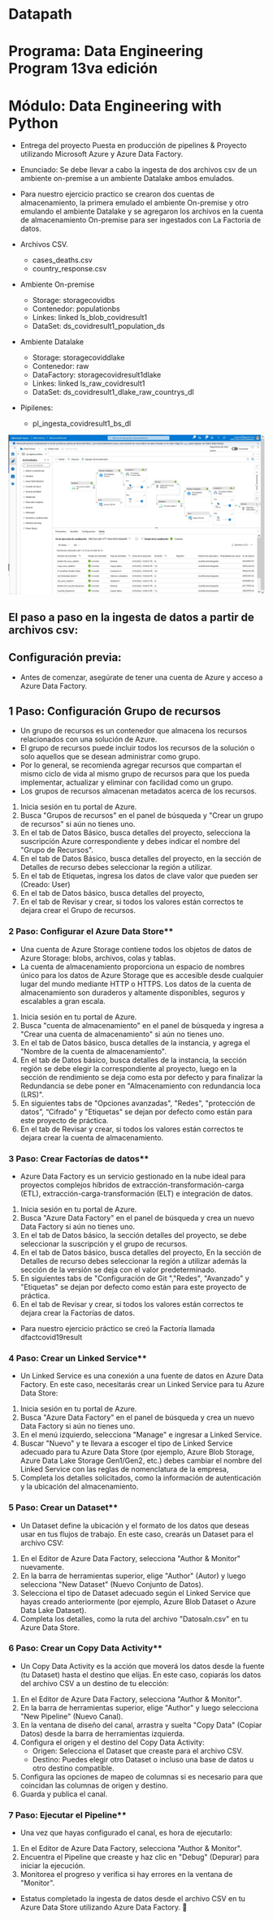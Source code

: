 
#  Datapath 
#  Programa: Data Engineering Program 13va edición

#  Módulo: Data Engineering with Python

- Entrega del proyecto Puesta en producción de pipelines & Proyecto utilizando Microsoft Azure y Azure Data Factory.

- Enunciado: Se debe llevar a cabo la ingesta de dos archivos csv de un ambiente on-premise a un ambiente Datalake ambos emulados.

- Para nuestro ejercicio practico se crearon dos cuentas de almacenamiento, la primera emulado el ambiente On-premise y otro emulando el ambiente Datalake
  y se agregaron los archivos en la cuenta de almacenamiento On-premise para ser ingestados con La Factoria de datos.

* Archivos CSV.
	- cases_deaths.csv
	- country_response.csv

* Ambiente On-premise 
	- Storage: storagecovidbs
	- Contenedor: populationbs
	- Linkes:	linked ls_blob_covidresult1
	- DataSet: ds_covidresult1_population_ds

* Ambiente Datalake 
	- Storage: storagecoviddlake
	- Contenedor: raw
	- DataFactory: storagecovidresult1dlake
	- Linkes:	linked ls_raw_covidresult1
	- DataSet: ds_covidresult1_dlake_raw_countrys_dl

* Pipilenes: 
	- pl_ingesta_covidresult1_bs_dl
	


![Pipilene de ingesta de datos](https://github.com/Allan36922/Modulo4_DataEng/blob/main/imgs/10-Corrida%20exitosa.png)
	

## El paso a paso en la ingesta de datos a partir de archivos csv:

## Configuración previa:
- Antes de comenzar, asegúrate de tener una cuenta de Azure y acceso a Azure Data Factory. 

## 1 Paso: Configuración Grupo de recursos
- Un grupo de recursos es un contenedor que almacena los recursos relacionados con una solución de Azure. 
- El grupo de recursos puede incluir todos los recursos de la solución o solo aquellos que se desean administrar como grupo. 
- Por lo general, se recomienda agregar recursos que compartan el mismo ciclo de vida al mismo grupo de recursos para que los pueda implementar, actualizar y eliminar con facilidad como un grupo.
- Los grupos de recursos almacenan metadatos acerca de los recursos.

1. Inicia sesión en tu portal de Azure.
2. Busca "Grupos de recursos" en el panel de búsqueda y "Crear un grupo de recursos" si aún no tienes uno.
3. En el tab de Datos Básico, busca detalles del proyecto, selecciona la suscripción Azure correspondiente y debes indicar el nombre del "Grupo de Recursos".
4. En el tab de Datos Básico, busca detalles del proyecto, en la sección de Detalles de recurso debes seleccionar la región a utilizar.
5. En el tab de Etiquetas, ingresa los datos de clave valor que pueden ser (Creado: User) 
6. En el tab de Datos básico, busca detalles del proyecto, 
7. En el tab de Revisar y crear, si todos los valores están correctos te dejara crear el Grupo de recursos. 

### 2 Paso: Configurar el Azure Data Store**

- Una cuenta de Azure Storage contiene todos los objetos de datos de Azure Storage: blobs, archivos, colas y tablas. 
- La cuenta de almacenamiento proporciona un espacio de nombres único para los datos de Azure Storage que es accesible 
desde cualquier lugar del mundo mediante HTTP o HTTPS. Los datos de la cuenta de almacenamiento son duraderos y 
altamente disponibles, seguros y escalables a gran escala. 

1. Inicia sesión en tu portal de Azure.
2. Busca "cuenta de almacenamiento" en el panel de búsqueda y ingresa a "Crear una cuenta de almacenamiento" si aún no tienes uno.
3. En el tab de Datos básico, busca detalles de la instancia, y agrega el "Nombre de la cuenta de almacenamiento".
4. En el tab de Datos básico, busca detalles de la instancia, la sección región se debe elegir la correspondiente al proyecto, 
   luego en la sección de rendimiento se deja como esta por defecto y para finalizar la Redundancia se debe poner en "Almacenamiento con redundancia loca (LRS)".
5. En siguientes tabs de "Opciones avanzadas", "Redes", "protección de datos”, “Cifrado" y "Etiquetas" se dejan por defecto como están para este proyecto de práctica.
6. En el tab de Revisar y crear, si todos los valores están correctos te dejara crear la cuenta de almacenamiento. 


### 3 Paso: Crear Factorías de datos**

- Azure Data Factory es un servicio gestionado en la nube ideal para proyectos complejos híbridos de extracción-transformación-carga (ETL), extracción-carga-transformación (ELT) e integración de datos.

1. Inicia sesión en tu portal de Azure.
2. Busca "Azure Data Factory" en el panel de búsqueda y crea un nuevo Data Factory si aún no tienes uno.
3. En el tab de Datos básico, la sección detalles del proyecto, se debe seleccionar la suscripción y el grupo de recursos.
4. En el tab de Datos básico, busca detalles del proyecto, En la sección de Detalles de recurso debes seleccionar la región a utilizar además la sección de la versión se deja con el valor predeterminado.
5. En siguientes tabs de "Configuración de Git ","Redes", "Avanzado" y "Etiquetas" se dejan por defecto como están para este proyecto de práctica.
6. En el tab de Revisar y crear, si todos los valores están correctos te dejara crear la Factorías de datos. 

- Para nuestro ejercicio práctico se creó la Factoría llamada dfactcovid19result

### 4 Paso: Crear un Linked Service**

- Un Linked Service es una conexión a una fuente de datos en Azure Data Factory. En este caso, necesitarás crear un Linked Service para tu Azure Data Store:

1. Inicia sesión en tu portal de Azure.
2. Busca "Azure Data Factory" en el panel de búsqueda y crea un nuevo Data Factory si aún no tienes uno.
3. En el menú izquierdo, selecciona "Manage" e ingresar a Linked Service.
4. Buscar "Nuevo" y te llevara a escoger el tipo de Linked Service adecuado para tu Azure Data Store (por ejemplo, Azure Blob Storage, Azure Data Lake Storage Gen1/Gen2, etc.)
   debes cambiar el nombre del Linked Service con las reglas de nomenclatura de la empresa,
5. Completa los detalles solicitados, como la información de autenticación y la ubicación del almacenamiento.

### 5 Paso: Crear un Dataset**

- Un Dataset define la ubicación y el formato de los datos que deseas usar en tus flujos de trabajo. En este caso, crearás un Dataset para el archivo CSV:

1. En el Editor de Azure Data Factory, selecciona "Author & Monitor" nuevamente.
2. En la barra de herramientas superior, elige "Author" (Autor) y luego selecciona "New Dataset" (Nuevo Conjunto de Datos).
3. Selecciona el tipo de Dataset adecuado según el Linked Service que hayas creado anteriormente (por ejemplo, Azure Blob Dataset o Azure Data Lake Dataset).
4. Completa los detalles, como la ruta del archivo "Datosaln.csv" en tu Azure Data Store.

### 6 Paso: Crear un Copy Data Activity**

- Un Copy Data Activity es la acción que moverá los datos desde la fuente (tu Dataset) hasta el destino que elijas. En este caso, copiarás los datos del archivo CSV a un destino de tu elección:

1. En el Editor de Azure Data Factory, selecciona "Author & Monitor".
2. En la barra de herramientas superior, elige "Author" y luego selecciona "New Pipeline" (Nuevo Canal).
3. En la ventana de diseño del canal, arrastra y suelta "Copy Data" (Copiar Datos) desde la barra de herramientas izquierda.
4. Configura el origen y el destino del Copy Data Activity:
   - Origen: Selecciona el Dataset que creaste para el archivo CSV.
   - Destino: Puedes elegir otro Dataset o incluso una base de datos u otro destino compatible.
5. Configura las opciones de mapeo de columnas si es necesario para que coincidan las columnas de origen y destino.
6. Guarda y publica el canal.

### 7 Paso: Ejecutar el Pipeline**

- Una vez que hayas configurado el canal, es hora de ejecutarlo:

1. En el Editor de Azure Data Factory, selecciona "Author & Monitor".
2. Encuentra el Pipeline que creaste y haz clic en "Debug" (Depurar) para iniciar la ejecución.
3. Monitorea el progreso y verifica si hay errores en la ventana de "Monitor".

- Estatus completado la ingesta de datos desde el archivo CSV en tu Azure Data Store utilizando Azure Data Factory.
